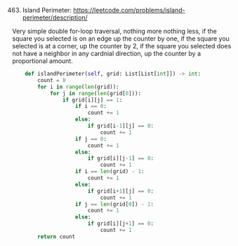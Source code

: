 463. Island Perimeter: https://leetcode.com/problems/island-perimeter/description/

Very simple double for-loop traversal, nothing more nothing less, if the square you selected is on an edge up the counter by one, if the square you selected is at a corner, up the counter by 2, if the square you selected does not have a neighbor in any cardnial direction, up the counter by a proportional amount.

```python
    def islandPerimeter(self, grid: List[List[int]]) -> int:
        count = 0
        for i in range(len(grid)):
            for j in range(len(grid[0])):
                if grid[i][j] == 1:
                    if i == 0:
                        count += 1
                    else:
                        if grid[i-1][j] == 0:
                            count += 1
                    if j == 0:
                        count += 1
                    else:
                        if grid[i][j-1] == 0:
                            count += 1
                    if i == len(grid) - 1:
                        count += 1
                    else:
                        if grid[i+1][j] == 0:
                            count += 1
                    if j == len(grid[0]) - 1:
                        count += 1
                    else:
                        if grid[i][j+1] == 0:
                            count += 1
        return count 
```
